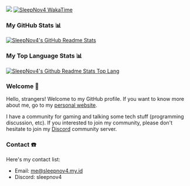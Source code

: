 ![](https://komarev.com/ghpvc/?username=sleepnov4&color=blue)
[![SleepNov4 WakaTime](https://wakatime.com/badge/user/018d3061-2dbf-49e2-969c-dcc206288aee.svg)](https://wakatime.com/@018d3061-2dbf-49e2-969c-dcc206288aee)

### My GitHub Stats 📊
[![SleepNov4's GitHub Readme Stats](https://github-readme-stats.sleepnov4.my.id/api?username=sleepnov4&show_icons=true&theme=radical)](https://github.com/anuraghazra/github-readme-stats)

### My Top Language Stats 📊
[![SleepNov4's Github Readme Stats Top Lang](https://github-readme-stats.sleepnov4.my.id/api/top-langs/?username=sleepnov4&layout=compact&theme=radical)](https://github.com/anuraghazra/github-readme-stats)

### Welcome 👋

Hello, strangers! Welcome to my GitHub profile. If you want to know more about me, go to my [personal website](https://www.sleepnov4.my.id).

I have a community for gaming and talking some tech stuff (programming discussion, etc). If you interested to join my community, please don't hesitate to join my [Discord](https://discord.gg/4U4k6bW) community server.

### Contact ☎️
Here's my contact list:
- Email: me@sleepnov4.my.id
- Discord: sleepnov4
